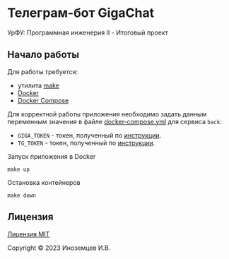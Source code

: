 # Телеграм-бот GigaChat

УрФУ: Программная инженерия II - Итоговый проект


## Начало работы

Для работы требуется:

- утилита [make](https://www.gnu.org/software/make/)
- [Docker](https://www.docker.com/)
- [Docker Compose](https://docs.docker.com/compose/)

Для корректной работы приложения необходимо задать данным переменным значения в
файле [docker-compose.yml](docker-compose.yml) для сервиса `back`:

- `GIGA_TOKEN` - токен, полученный по [инструкции](https://developers.sber.ru/docs/ru/gigachat/individuals-quickstart).
- `TG_TOKEN` - токен, полученный по [инструкции](https://core.telegram.org/bots#how-do-i-create-a-bot).

Запуск приложения в Docker

```shell
make up
```

Остановка контейнеров

```shell
make down
```

## Лицензия

[Лицензия MIT](https://mit-license.org/)

Copyright © 2023 Иноземцев И.В.